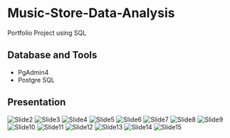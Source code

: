 # Music-Store-Data-Analysis
Portfolio Project using SQL

## Database and Tools
* PgAdmin4
* Postgre SQL

## Presentation


![Slide2](https://github.com/Thejaa97/Music-Store-Data-Analysis/assets/170193307/9771b877-669e-49da-b1d1-bf34b9bec059)
![Slide3](https://github.com/Thejaa97/Music-Store-Data-Analysis/assets/170193307/fa3b35ba-0b70-4d95-a5ca-49c5a4129779)
![Slide4](https://github.com/Thejaa97/Music-Store-Data-Analysis/assets/170193307/23274d5b-62ad-40cb-9d4b-d2c9b85e8ed2)
![Slide5](https://github.com/Thejaa97/Music-Store-Data-Analysis/assets/170193307/eb220ac2-6d9e-444b-a954-7d84fbb50b6c)
![Slide6](https://github.com/Thejaa97/Music-Store-Data-Analysis/assets/170193307/ace69f22-aab3-4f1b-927c-c53ac179cb1f)
![Slide7](https://github.com/Thejaa97/Music-Store-Data-Analysis/assets/170193307/aa7666b6-170d-4b40-ac83-2464e187a3f4)
![Slide8](https://github.com/Thejaa97/Music-Store-Data-Analysis/assets/170193307/b36a26ca-4ebd-4401-bdb1-1de779efa902)
![Slide9](https://github.com/Thejaa97/Music-Store-Data-Analysis/assets/170193307/a40fd0f5-7b19-44dd-82c8-d124a1133018)
![Slide10](https://github.com/Thejaa97/Music-Store-Data-Analysis/assets/170193307/b538bfb8-0824-4266-a9ee-925bf2047c72)
![Slide11](https://github.com/Thejaa97/Music-Store-Data-Analysis/assets/170193307/81afa582-2b86-4a62-9a70-267364e5c808)
![Slide12](https://github.com/Thejaa97/Music-Store-Data-Analysis/assets/170193307/cd0f6a3a-83cd-4340-92d7-45e9374a31ec)
![Slide13](https://github.com/Thejaa97/Music-Store-Data-Analysis/assets/170193307/314682b7-abcc-4424-839b-d12d250318a9)
![Slide14](https://github.com/Thejaa97/Music-Store-Data-Analysis/assets/170193307/f951275b-8695-4f8e-9e09-8e3618341ca9)
![Slide15](https://github.com/Thejaa97/Music-Store-Data-Analysis/assets/170193307/ee01ec16-a327-4fae-8db0-6776fd95c8b3)
